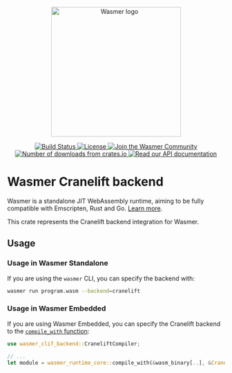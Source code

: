 <p align="center">
  <a href="https://wasmer.io" target="_blank" rel="noopener noreferrer">
    <img width="300" src="https://raw.githubusercontent.com/wasmerio/wasmer/master/logo.png" alt="Wasmer logo">
  </a>
</p>

<p align="center">
  <a href="https://dev.azure.com/wasmerio/wasmer/_build/latest?definitionId=3&branchName=master">
    <img src="https://img.shields.io/azure-devops/build/wasmerio/wasmer/3.svg?style=flat-square" alt="Build Status">
  </a>
  <a href="https://github.com/wasmerio/wasmer/blob/master/LICENSE">
    <img src="https://img.shields.io/github/license/wasmerio/wasmer.svg?style=flat-square" alt="License">
  </a>
  <a href="https://spectrum.chat/wasmer">
    <img src="https://withspectrum.github.io/badge/badge.svg" alt="Join the Wasmer Community">
  </a>
  <a href="https://crates.io/crates/wasmer-clif-backend">
    <img src="https://img.shields.io/crates/d/wasmer-clif-backend.svg" alt="Number of downloads from crates.io">
  </a>
  <a href="https://docs.rs/wasmer-clif-backend">
    <img src="https://docs.rs/wasmer-clif-backend/badge.svg" alt="Read our API documentation">
  </a>
</p>

# Wasmer Cranelift backend

Wasmer is a standalone JIT WebAssembly runtime, aiming to be fully
compatible with Emscripten, Rust and Go. [Learn
more](https://github.com/wasmerio/wasmer).

This crate represents the Cranelift backend integration for Wasmer.

## Usage

### Usage in Wasmer Standalone

If you are using the `wasmer` CLI, you can specify the backend with:

```bash
wasmer run program.wasm --backend=cranelift
```

### Usage in Wasmer Embedded

If you are using Wasmer Embedded, you can specify
the Cranelift backend to the [`compile_with` function](https://docs.rs/wasmer-runtime-core/*/wasmer_runtime_core/fn.compile_with.html):

```rust
use wasmer_clif_backend::CraneliftCompiler;

// ...
let module = wasmer_runtime_core::compile_with(&wasm_binary[..], &CraneliftCompiler::new());
```
